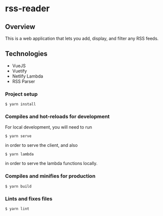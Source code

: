 # rss-reader

## Overview

This is a web application that lets you add, display, and filter any RSS feeds.

## Technologies

- VueJS
- Vuetify
- Netlify Lambda
- RSS Parser

### Project setup

    $ yarn install

### Compiles and hot-reloads for development

For local development, you will need to run

    $ yarn serve

in order to serve the client, and also

    $ yarn lambda

in order to serve the lambda functions locally.

### Compiles and minifies for production

    $ yarn build

### Lints and fixes files

    $ yarn lint
